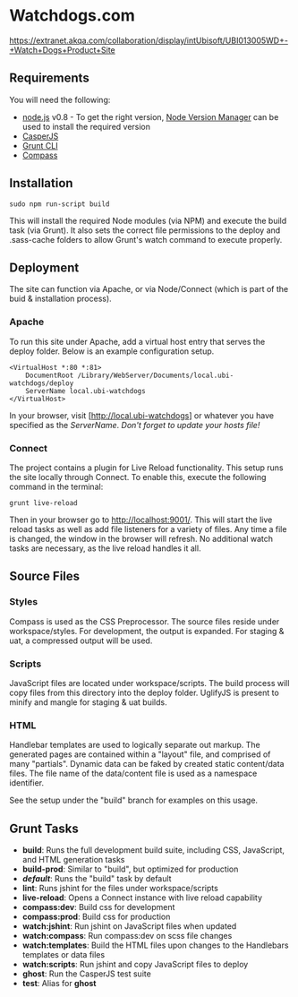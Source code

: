 Watchdogs.com
=============

https://extranet.akqa.com/collaboration/display/intUbisoft/UBI013005WD+-+Watch+Dogs+Product+Site


## Requirements

You will need the following:
* [node.js](http://nodejs.org/) v0.8 - To get the right version, [Node Version Manager](https://github.com/creationix/nvm) can be used to install the required version
* [CasperJS](http://casperjs.org/)
* [Grunt CLI](http://gruntjs.com/getting-started)
* [Compass](http://compass-style.org/install/)

## Installation

```
sudo npm run-script build
```
This will install the required Node modules (via NPM) and execute the build task (via Grunt).  It also sets the correct file permissions to the deploy and .sass-cache folders to allow Grunt's watch command to execute properly.

## Deployment

The site can function via Apache, or via Node/Connect (which is part of the buid & installation process).

### Apache

To run this site under Apache, add a virtual host entry that serves the deploy folder.  Below is an example configuration setup.
```
<VirtualHost *:80 *:81>
	DocumentRoot /Library/WebServer/Documents/local.ubi-watchdogs/deploy
	ServerName local.ubi-watchdogs
</VirtualHost>
```

In your browser, visit [http://local.ubi-watchdogs] or whatever you have specified as the _ServerName_. *Don't forget to update your hosts file!*


### Connect

The project contains a plugin for Live Reload functionality.  This setup runs the site locally through Connect.  To enable this, execute the following command in the terminal:
```
grunt live-reload
```
Then in your browser go to [http://localhost:9001/](http://localhost:9001/).  This will start the live reload tasks as well as add file listeners for a variety of files.  Any time a file is changed, the window in the browser will refresh.  No additional watch tasks are necessary, as the live reload handles it all.

## Source Files

### Styles

Compass is used as the CSS Preprocessor.  The source files reside under workspace/styles. For development, the output is expanded.  For staging & uat, a compressed output will be used.

### Scripts

JavaScript files are located under workspace/scripts. The build process will copy files from this directory into the deploy folder.  UglifyJS is present to minify and mangle for staging & uat builds.

### HTML

Handlebar templates are used to logically separate out markup.  The generated pages are contained within a "layout" file, and comprised of many "partials".  Dynamic data can be faked by created static content/data files.  The file name of the data/content file is used as a namespace identifier.

See the setup under the "build" branch for examples on this usage.

## Grunt Tasks

* __build__: Runs the full development build suite, including CSS, JavaScript, and HTML generation tasks
* __build-prod__: Similar to "build", but optimized for production
* ___default___: Runs the "build" task by default
* __lint__: Runs jshint for the files under workspace/scripts
* __live-reload__: Opens a Connect instance with live reload capability
* __compass:dev__: Build css for development
* __compass:prod__: Build css for production
* __watch:jshint__: Run jshint on JavaScript files when updated
* __watch:compass__: Run compass:dev on scss file changes
* __watch:templates__: Build the HTML files upon changes to the Handlebars templates or data files
* __watch:scripts__: Run jshint and copy JavaScript files to deploy
* __ghost__: Run the CasperJS test suite
* __test__: Alias for __ghost__
